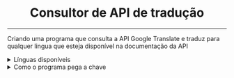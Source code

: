 # <center> Consultor de API de tradução </center>
---


Criando uma programa que consulta a API Google Translate e traduz para qualquer lingua que esteja disponível na documentação da API


<details>
    <summary>Línguas disponíveis</summary>


> Caso queira saber quais linguagens são aceitas por essa API, pode-se verificar na documentação
da API em: [Documentação API Google](https://rapidapi.com/googlecloud/api/google-translate1/)
Também é possivel se rodar o metodo`linguagens_disponiveis()`da classe Tradutor

</details>

<details>
    <summary>Como o programa pega a chave</summary>

> Na pasta onde se encontra o código, _deverá_ ter um arquivo `txt` que contém a chave da API.
Que através do metodo `_pega_chave_key()`, o programa entra no arquivo e carrega a chave,
Pode acrescentar no próprio código a chave, foi feito dessa maneira para que cada um possa adicionar a sua chave
personalizada.
</details>